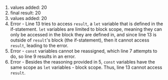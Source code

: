 1. values added: 20
2. final result: 20
3. values added: 20
4. Error - Line 13 tries to access ```result```, a ```let``` variable that is defined in the if-statement. ```let``` variables are limited to block scope, meaning they can only be accessed in the block they are defined in, and since line 13 is outside of ```result```'s block (the if-statement), then it cannot access ```result```, leading to the error.
5. Error - ```const``` variables cannot be reassigned, which line 7 attempts to do, so line 9 results in an error. 
6. Error - Besides the reasoning provided in 5, ```const``` variables have the same scope as ```let``` variables - block scope. Thus, line 13 cannot access ```result```.